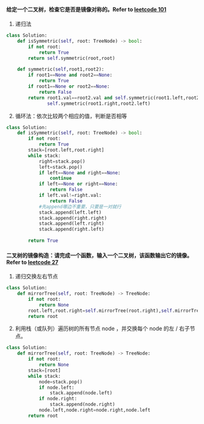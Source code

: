 #### 给定一个二叉树，检查它是否是镜像对称的。Refer to [leetcode 101](https://leetcode-cn.com/problems/symmetric-tree/)
1. 递归法
```python
class Solution:
    def isSymmetric(self, root: TreeNode) -> bool:
        if not root:
            return True
        return self.symmetric(root,root)
    
    def symmetric(self,root1,root2):
        if root1==None and root2==None:
            return True
        if root1==None or root2==None:
            return False
        return root1.val==root2.val and self.symmetric(root1.left,root2.right) and \
               self.symmetric(root1.right,root2.left)
```

2. 循环法：依次比较两个相应的值，判断是否相等
```python
class Solution:
    def isSymmetric(self, root: TreeNode) -> bool:
        if not root:
            return True
        stack=[root.left,root.right]
        while stack:
            right=stack.pop()
            left=stack.pop()
            if left==None and right==None:
                continue
            if left==None or right==None:
                return False
            if left.val!=right.val:
                return False
            #先append哪边不重要，只要是一对就行
            stack.append(left.left)
            stack.append(right.right)
            stack.append(left.right)
            stack.append(right.left)
            
        return True
```

#### 二叉树的镜像构造：请完成一个函数，输入一个二叉树，该函数输出它的镜像。Refer to [leetcode 27](https://leetcode-cn.com/problems/er-cha-shu-de-jing-xiang-lcof/)
1. 递归交换左右节点
```python
class Solution:
    def mirrorTree(self, root: TreeNode) -> TreeNode:
        if not root:
            return None
        root.left,root.right=self.mirrorTree(root.right),self.mirrorTree(root.left)
        return root
```
2. 利用栈（或队列）遍历树的所有节点 node ，并交换每个 node 的左 / 右子节点。
```python
class Solution:
    def mirrorTree(self, root: TreeNode) -> TreeNode:
        if not root:
            return None
        stack=[root]
        while stack:
            node=stack.pop()
            if node.left:
                stack.append(node.left)
            if node.right:
                stack.append(node.right)
            node.left,node.right=node.right,node.left
        return root
```
